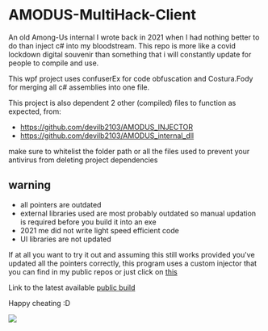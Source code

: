 # AMODUS-MultiHack-Client

An old Among-Us internal I wrote back in 2021 when I had nothing better to do than inject c# into my bloodstream.
This repo is more like a covid lockdown digital souvenir than something that i will constantly update for people to compile and use.

This wpf project uses confuserEx for code obfuscation and Costura.Fody for merging all c# assemblies into one file.

This project is also dependent 2 other (compiled) files to function as expected, from:
- https://github.com/devilb2103/AMODUS_INJECTOR
- https://github.com/devilb2103/AMODUS_internal_dll

make sure to whitelist the folder path or all the files used to prevent your antivirus from deleting project dependencies

## warning
  - all pointers are outdated
  - external libraries used are most probably outdated so manual updation is required before you build it into an exe
  - 2021 me did not write light speed efficient code
  - UI libraries are not updated

If at all you want to try it out and assuming this still works provided you've updated all the pointers correctly, this program uses a custom injector that you can find in my public repos or just click on [this](https://github.com/devilb2103/AMODUS_INJECTOR)

Link to the latest available [public build](https://www.unknowncheats.me/forum/among-us/431341-amodus-multihack-internal.html)

Happy cheating :D

![](https://i.postimg.cc/Ssw9yxn1/image-2022-09-08-122736390.png)
